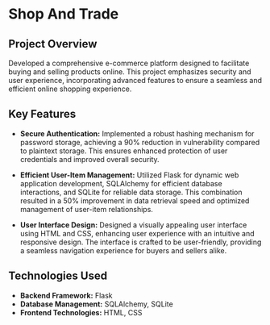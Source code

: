 # Shop And Trade

## Project Overview

Developed a comprehensive e-commerce platform designed to facilitate buying and selling products online. This project emphasizes security and user experience, incorporating advanced features to ensure a seamless and efficient online shopping experience.

## Key Features

- **Secure Authentication:** Implemented a robust hashing mechanism for password storage, achieving a 90% reduction in vulnerability compared to plaintext storage. This ensures enhanced protection of user credentials and improved overall security.

- **Efficient User-Item Management:** Utilized Flask for dynamic web application development, SQLAlchemy for efficient database interactions, and SQLite for reliable data storage. This combination resulted in a 50% improvement in data retrieval speed and optimized management of user-item relationships.

- **User Interface Design:** Designed a visually appealing user interface using HTML and CSS, enhancing user experience with an intuitive and responsive design. The interface is crafted to be user-friendly, providing a seamless navigation experience for buyers and sellers alike.

## Technologies Used

- **Backend Framework:** Flask
- **Database Management:** SQLAlchemy, SQLite
- **Frontend Technologies:** HTML, CSS






